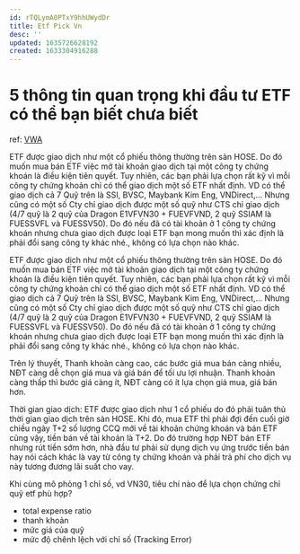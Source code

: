 ```yaml
---
id: rTQLymA0PTxY9hhUWydDr
title: Etf Pick Vn
desc: ''
updated: 1635726628192
created: 1633304916288
---
```

# 5 thông tin quan trọng khi đầu tư ETF có thể bạn biết chưa biết

ref: [VWA](https://www.facebook.com/groups/CoVanTaichinhVietnam/posts/2932762823643176/)

ETF được giao dịch như một cổ phiếu thông thường trên sàn HOSE. Do đó muốn mua bán ETF việc mở tài khoản giao dịch tại một công ty chứng khoán là điều kiện tiên quyết. Tuy nhiên, các bạn phải lựa chọn rất kỹ vì mỗi công ty chứng khoản chỉ có thể giao dịch một số ETF nhất định. VD có thể giao dịch cả 7 Quỹ trên là SSI, BVSC, Maybank Kim Eng, VNDirect,… Nhưng cũng có một số Cty chỉ giao dịch được một số quỹ như CTS chỉ giao dịch (4/7 quỹ là 2 quỹ của Dragon E1VFVN30 + FUEVFVND, 2 quỹ SSIAM là FUESSVFL và FUESSV50). Do đó nếu đã có tài khoản ở 1 công ty chứng khoán nhưng chưa giao dịch được loại ETF bạn mong muốn thì xác định là phải đổi sang công ty khác nhé., không có lựa chọn nào khác.

ETF được giao dịch như một cổ phiếu thông thường trên sàn HOSE. Do đó muốn mua bán ETF việc mở tài khoản giao dịch tại một công ty chứng khoán là điều kiện tiên quyết. Tuy nhiên, các bạn phải lựa chọn rất kỹ vì mỗi công ty chứng khoản chỉ có thể giao dịch một số ETF nhất định. VD có thể giao dịch cả 7 Quỹ trên là SSI, BVSC, Maybank Kim Eng, VNDirect,… Nhưng cũng có một số Cty chỉ giao dịch được một số quỹ như CTS chỉ giao dịch (4/7 quỹ là 2 quỹ của Dragon E1VFVN30 + FUEVFVND, 2 quỹ SSIAM là FUESSVFL và FUESSV50). Do đó nếu đã có tài khoản ở 1 công ty chứng khoán nhưng chưa giao dịch được loại ETF bạn mong muốn thì xác định là phải đổi sang công ty khác nhé., không có lựa chọn nào khác.

Trên lý thuyết, Thanh khoản càng cao, các bước giá mua bán càng nhiều, NĐT càng dễ chọn giá mua và giá bán để tối ưu lợi nhuận. Thanh khoản càng thấp thì bước giá càng ít, NĐT càng có ít lựa chọn giá mua, giá bán hơn.

Thời gian giao dịch: ETF được giao dịch như 1 cổ phiếu do đó phải tuân thủ thời gian giao dịch trên sàn HOSE. Khi đó, mua ETF thì phải đợi đến cuối giờ chiều ngày T+2 số lượng CCQ mới về tài khoản chứng khoán và bán ETF cũng vậy, tiền bán về tài khoản là T+2. Do đó trường hợp NĐT bán ETF nhưng rút tiền sớm hơn, nhà đầu tư phải sử dụng dịch vụ ứng trước tiền bán hay nói cách khác là vay từ công ty chứng khoán và phải trả phí cho dịch vụ này tương đương lãi suất cho vay.

Khi cùng mô phỏng 1 chỉ số, vd VN30, tiêu chí nào để lựa chọn chứng chỉ quỹ etf phù hợp?
- total expense ratio
- thanh khoản
- mức giá của quỹ
- mức độ chênh lệch với chỉ số (Tracking Error)

